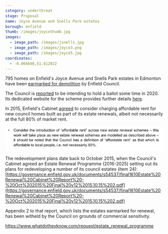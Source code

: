 ```yaml
---
category: underthreat
stage: Proposal
name: Joyce Avenue and Snells Park estates 
borough: enfield
thumb: /images/joycethumb.jpg
images:
  - image_path: /images/jsnells.jpg
  - image_path: /images/joyce3.png
  - image_path: /images/joyce5.jpg
coordinates: 
  - -0.066698,51.612022
---
```

795 homes on Enfield's Joyce Avenue and Snells Park estates in Edmonton have been [earmarked for demolition](https://new.enfield.gov.uk/services/housing/housing-development-and-renewal/joyce-avenue-and-snells-park-leaflet-housing.pdf) by Enfield Council.

The Council is [reported](https://enfielddispatch.co.uk/major-estate-plans-to-go-to-vote/) to be intending to hold a ballot some time in 2020. Its dedicated website for the scheme provides further details [here](http://www.joyceandsnells.co.uk/).

In 2015, Enfield's Cabinet [agreed](https://governance.enfield.gov.uk/documents/g9278/Public%20reports%20pack%2018th-Nov-2015%2020.15%20Cabinet.pdf?T=10) to consider charging affordable rent for new council homes built as part of its estate renewals, albeit not necessarily at the full 80% of market rent.

<img src="/images/enfieldar.png" class="img-fluid rounded img-thumbnail">

The redevelopment plans date back to October 2015, when the Council's Cabinet agreed an Estate Renewal Programme (2016-2025) setting out its plans for redeveloping a number of its council estates (item 24):
[https://governance.enfield.gov.uk/documents/s54537/final1610Estate%20Renewal%20Cabinet%20Report%20-%20Oct%202015%20Final%20v12%2015.10.15%202.pdf](https://governance.enfield.gov.uk/documents/s54537/final1610Estate%20Renewal%20Cabinet%20Report%20-%20Oct%202015%20Final%20v12%2015.10.15%202.pdf)

Appendix 2 to that report, which lists the estates earmarked for renewal, has been witheld by the Council on grounds of commercial sensitivity.

https://www.whatdotheyknow.com/request/estate_renewal_programme

